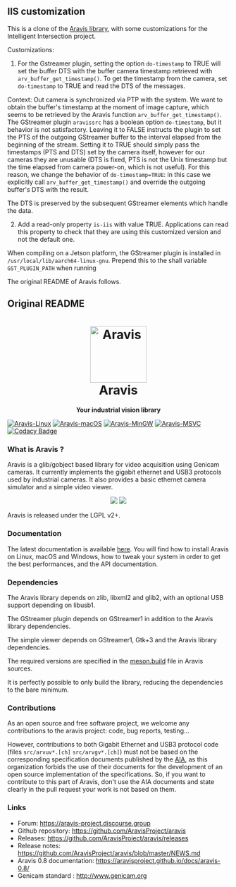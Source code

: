 ## IIS customization

This is a clone of the [Aravis library](https://github.com/AravisProject/aravis), with some customizations for the Intelligent Intersection project.

Customizations:

1. For the Gstreamer plugin, setting the option `do-timestamp` to TRUE will set the buffer DTS with the buffer camera timestamp retrieved with `arv_buffer_get_timestamp()`. To get the timestamp from the camera, set `do-timestamp` to TRUE and read the DTS of the messages.

  Context: Out camera is synchronized via PTP with the system. We want to obtain the buffer's timestamp at the moment of image capture, which seems to be retrieved by the Aravis function `arv_buffer_get_timestamp()`. The GStreamer plugin `aravissrc` has a boolean option `do-timestamp`, but it behavior is not satisfactory. Leaving it to FALSE instructs the plugin to set the PTS of the outgoing GStreamer buffer to the interval elapsed from the beginning of the stream. Setting it to TRUE should simply pass the timestamps (PTS and DTS) set by the camera itself, however for our cameras they are unusable (DTS is fixed, PTS is not the Unix timestamp but the time elapsed from camera power-on, which is not useful). For this reason, we change the behavior of `do-timestamp=TRUE`: in this case we explicitly call `arv_buffer_get_timestamp()` and override the outgoing buffer's DTS with the result.

  The DTS is preserved by the subsequent GStreamer elements which handle the data.

2. Add a read-only property `is-iis` with value TRUE. Applications can read this property to check that they are using this customized version and not the default one.

When compiling on a Jetson platform, the GStreamer plugin is installed in `/usr/local/lib/aarch64-linux-gnu`. Prepend this to the shall variable `GST_PLUGIN_PATH` when running 


The original README of Aravis follows.

## Original README

<h1 align="center">
  <img src="viewer/icons/gnome/128x128/apps/aravis-0.8.png" alt="Aravis" width="128" height="128"/><br>
  Aravis
</h1>

<p align="center"><strong>Your industrial vision library</strong></p>

[![Aravis-Linux](https://github.com/AravisProject/aravis/actions/workflows/aravis-linux.yml/badge.svg)](https://github.com/AravisProject/aravis/actions/workflows/aravis-linux.yml)
[![Aravis-macOS](https://github.com/AravisProject/aravis/actions/workflows/aravis-macos.yml/badge.svg)](https://github.com/AravisProject/aravis/actions/workflows/aravis-macos.yml)
[![Aravis-MinGW](https://github.com/AravisProject/aravis/actions/workflows/aravis-mingw.yml/badge.svg)](https://github.com/AravisProject/aravis/actions/workflows/aravis-mingw.yml)
[![Aravis-MSVC](https://github.com/AravisProject/aravis/actions/workflows/aravis-msvc.yml/badge.svg)](https://github.com/AravisProject/aravis/actions/workflows/aravis-msvc.yml)
[![Codacy Badge](https://app.codacy.com/project/badge/Grade/eaa741156c2041f19b35c336aedf426c)](https://www.codacy.com/gh/AravisProject/aravis/dashboard?utm_source=github.com&amp;utm_medium=referral&amp;utm_content=AravisProject/aravis&amp;utm_campaign=Badge_Grade)



### What is Aravis ?

Aravis is a glib/gobject based library for video acquisition using Genicam
cameras. It currently implements the gigabit ethernet and USB3 protocols used by
industrial cameras. It also provides a basic ethernet camera simulator and a
simple video viewer.

<p align="center">
  <img src="viewer/data/aravis.png"/>
  <img src="viewer/data/aravis-video.png"/>
</p>

Aravis is released under the LGPL v2+.

### Documentation

The latest documentation is available
[here](https://aravisproject.github.io/aravis). You will find how to install
Aravis on Linux, macOS and Windows, how to tweak your system in order to get the
best performances, and the API documentation.

### Dependencies

The Aravis library depends on zlib, libxml2 and glib2, with an optional USB
support depending on libusb1.

The GStreamer plugin depends on GStreamer1 in addition to the Aravis library
dependencies.

The simple viewer depends on GStreamer1, Gtk+3 and the Aravis library
dependencies.

The required versions are specified in the
[meson.build](https://github.com/AravisProject/aravis/blob/main/meson.build)
file in Aravis sources.

It is perfectly possible to only build the library, reducing the dependencies to
the bare minimum.

### Contributions

As an open source and free software project, we welcome any contributions to the
aravis project: code, bug reports, testing...

However, contributions to both Gigabit Ethernet and USB3 protocol code (files
`src/arvuv*.[ch]` `src/arvgv*.[ch]`) must not be based on the corresponding
specification documents published by the [AIA](http://www.visiononline.org/), as
this organization forbids the use of their documents for the development of an
open source implementation of the specifications. So, if you want to contribute
to this part of Aravis, don't use the AIA documents and state clearly in the
pull request your work is not based on them.

### Links

* Forum: https://aravis-project.discourse.group
* Github repository: https://github.com/AravisProject/aravis
* Releases: https://github.com/AravisProject/aravis/releases
* Release notes: https://github.com/AravisProject/aravis/blob/master/NEWS.md
* Aravis 0.8 documentation: https://aravisproject.github.io/docs/aravis-0.8/
* Genicam standard : http://www.genicam.org
